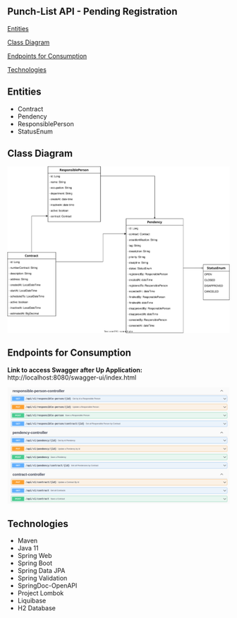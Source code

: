 ## Punch-List API - Pending Registration

[Entities](https://github.com/djbrunoramon/punch-list-api#entities)

[Class Diagram](https://github.com/djbrunoramon/punch-list-api#class-diagram)

[Endpoints for Consumption](https://github.com/djbrunoramon/punch-list-api#endpoints-for-consumption)

[Technologies](https://github.com/djbrunoramon/punch-list-api#technologies)


## Entities
* Contract
* Pendency
* ResponsiblePerson
* StatusEnum


## Class Diagram

![class-diagram](https://github.com/djbrunoramon/punch-list-api/blob/main/docs/img/punchlist-api.drawio.svg "Class Diagram")

## Endpoints for Consumption

**Link to access Swagger after Up Application:** http://localhost:8080/swagger-ui/index.html

![swagger](https://github.com/djbrunoramon/punch-list-api/blob/main/docs/img/overview_endpoints_punch-list-api.png "Swagger")

## Technologies
* Maven
* Java 11
* Spring Web
* Spring Boot
* Spring Data JPA
* Spring Validation
* SpringDoc-OpenAPI
* Project Lombok
* Liquibase
* H2 Database
